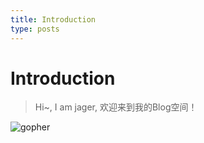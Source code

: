 ```yaml
---
title: Introduction
type: posts
---
```


# Introduction

> Hi~, I am jager, 欢迎来到我的Blog空间！

![gopher](https://gitee.com/jayos/imgs/raw/master/20210804/gophers.jpeg)
